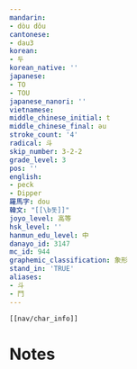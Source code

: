 ```yaml
---
mandarin:
- dòu dǒu
cantonese:
- dau3
korean:
- 두
korean_native: ''
japanese:
- TO
- TOU
japanese_nanori: ''
vietnamese:
middle_chinese_initial: t
middle_chinese_final: ǝu
stroke_count: '4'
radical: 斗
skip_number: 3-2-2
grade_level: 3
pos: ''
english:
- peck
- Dipper
羅馬字: dou
韓文: "[[\b돗]]"
joyo_level: 高等
hsk_level: ''
hanmun_edu_level: 中
danayo_id: 3147
mc_id: 944
graphemic_classification: 象形
stand_in: 'TRUE'
aliases:
- 斗
- 鬥
---
```

```meta-bind-embed
[[nav/char_info]]
```

# Notes
